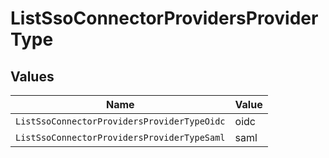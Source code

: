 # ListSsoConnectorProvidersProviderType


## Values

| Name                                        | Value                                       |
| ------------------------------------------- | ------------------------------------------- |
| `ListSsoConnectorProvidersProviderTypeOidc` | oidc                                        |
| `ListSsoConnectorProvidersProviderTypeSaml` | saml                                        |